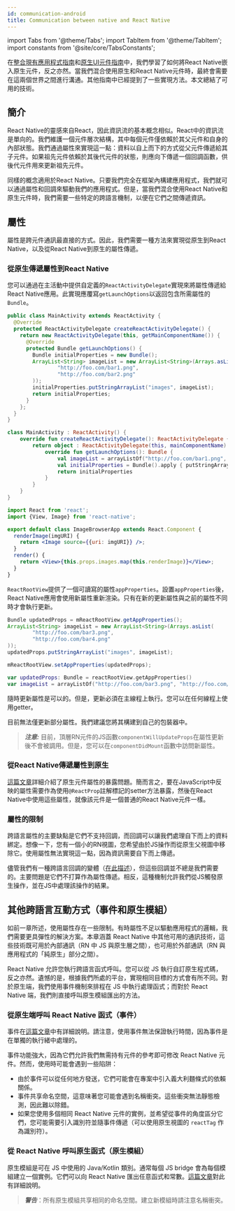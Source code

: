 ```yaml
---
id: communication-android
title: Communication between native and React Native
---
```


import Tabs from '@theme/Tabs'; import TabItem from '@theme/TabItem'; import constants from '@site/core/TabsConstants';

在[整合現有應用程式指南](integration-with-existing-apps)和[原生UI元件指南](native-components-android)中，我們學習了如何將React Native嵌入原生元件，反之亦然。當我們混合使用原生和React Native元件時，最終會需要在這兩個世界之間進行溝通。其他指南中已經提到了一些實現方法。本文總結了可用的技術。

## 簡介

React Native的靈感來自React，因此資訊流的基本概念相似。React中的資訊流是單向的。我們維護一個元件層次結構，其中每個元件僅依賴於其父元件和自身的內部狀態。我們通過屬性來實現這一點：資料以自上而下的方式從父元件傳遞給其子元件。如果祖先元件依賴於其後代元件的狀態，則應向下傳遞一個回調函數，供後代元件用來更新祖先元件。

同樣的概念適用於React Native。只要我們完全在框架內構建應用程式，我們就可以通過屬性和回調來驅動我們的應用程式。但是，當我們混合使用React Native和原生元件時，我們需要一些特定的跨語言機制，以便在它們之間傳遞資訊。

## 屬性

屬性是跨元件通訊最直接的方式。因此，我們需要一種方法來實現從原生到React Native，以及從React Native到原生的屬性傳遞。

### 從原生傳遞屬性到React Native

您可以通過在主活動中提供自定義的`ReactActivityDelegate`實現來將屬性傳遞給React Native應用。此實現應覆寫`getLaunchOptions`以返回包含所需屬性的`Bundle`。

<Tabs groupId="android-language" queryString defaultValue={constants.defaultAndroidLanguage} values={constants.androidLanguages}>

<TabItem value="java">

```java
public class MainActivity extends ReactActivity {
  @Override
  protected ReactActivityDelegate createReactActivityDelegate() {
    return new ReactActivityDelegate(this, getMainComponentName()) {
      @Override
      protected Bundle getLaunchOptions() {
        Bundle initialProperties = new Bundle();
        ArrayList<String> imageList = new ArrayList<String>(Arrays.asList(
                "http://foo.com/bar1.png",
                "http://foo.com/bar2.png"
        ));
        initialProperties.putStringArrayList("images", imageList);
        return initialProperties;
      }
    };
  }
}
```

</TabItem>

<TabItem value="kotlin">

```kotlin
class MainActivity : ReactActivity() {
    override fun createReactActivityDelegate(): ReactActivityDelegate {
        return object : ReactActivityDelegate(this, mainComponentName) {
            override fun getLaunchOptions(): Bundle {
                val imageList = arrayListOf("http://foo.com/bar1.png", "http://foo.com/bar2.png")
                val initialProperties = Bundle().apply { putStringArrayList("images", imageList) }
                return initialProperties
            }
        }
    }
}
```

</TabItem>
</Tabs>

```jsx
import React from 'react';
import {View, Image} from 'react-native';

export default class ImageBrowserApp extends React.Component {
  renderImage(imgURI) {
    return <Image source={{uri: imgURI}} />;
  }
  render() {
    return <View>{this.props.images.map(this.renderImage)}</View>;
  }
}
```

`ReactRootView`提供了一個可讀寫的屬性`appProperties`。設置`appProperties`後，React Native應用會使用新屬性重新渲染。只有在新的更新屬性與之前的屬性不同時才會執行更新。

<Tabs groupId="android-language" queryString defaultValue={constants.defaultAndroidLanguage} values={constants.androidLanguages}>

<TabItem value="java">

```java
Bundle updatedProps = mReactRootView.getAppProperties();
ArrayList<String> imageList = new ArrayList<String>(Arrays.asList(
        "http://foo.com/bar3.png",
        "http://foo.com/bar4.png"
));
updatedProps.putStringArrayList("images", imageList);

mReactRootView.setAppProperties(updatedProps);
```

</TabItem>

<TabItem value="kotlin">

```kotlin
var updatedProps: Bundle = reactRootView.getAppProperties()
var imageList = arrayListOf("http://foo.com/bar3.png", "http://foo.com/bar4.png")
```

</TabItem>

</Tabs>

隨時更新屬性是可以的。但是，更新必須在主線程上執行。您可以在任何線程上使用getter。

目前無法僅更新部分屬性。我們建議您將其構建到自己的包裝器中。

> **_注意:_** 目前，頂層RN元件的JS函數`componentWillUpdateProps`在屬性更新後不會被調用。但是，您可以在`componentDidMount`函數中訪問新屬性。

### 從React Native傳遞屬性到原生

[這篇文章](native-components-android#3-expose-view-property-setters-using-reactprop-or-reactpropgroup-annotation)詳細介紹了原生元件屬性的暴露問題。簡而言之，要在JavaScript中反映的屬性需要作為使用`@ReactProp`註解標記的setter方法暴露，然後在React Native中使用這些屬性，就像該元件是一個普通的React Native元件一樣。

### 屬性的限制

跨語言屬性的主要缺點是它們不支持回調，而回調可以讓我們處理自下而上的資料綁定。想像一下，您有一個小的RN視圖，您希望由於JS操作而從原生父視圖中移除它。使用屬性無法實現這一點，因為資訊需要自下而上傳遞。

儘管我們有一種跨語言回調的變體（[在此描述](native-modules-android#callbacks)），但這些回調並不總是我們需要的。主要問題是它們不打算作為屬性傳遞。相反，這種機制允許我們從JS觸發原生操作，並在JS中處理該操作的結果。

## 其他跨語言互動方式（事件和原生模組）

如前一章所述，使用屬性存在一些限制。有時屬性不足以驅動應用程式的邏輯，我們需要更具彈性的解決方案。本章涵蓋 React Native 中其他可用的通訊技術，這些技術既可用於內部通訊（RN 中 JS 與原生層之間），也可用於外部通訊（RN 與應用程式的「純原生」部分之間）。

React Native 允許您執行跨語言函式呼叫。您可以從 JS 執行自訂原生程式碼，反之亦然。遺憾的是，根據我們所處的平台，實現相同目標的方式會有所不同。對於原生端，我們使用事件機制來排程在 JS 中執行處理函式；而對於 React Native 端，我們則直接呼叫原生模組匯出的方法。

### 從原生端呼叫 React Native 函式（事件）

事件在[這篇文章](native-components-android#events)中有詳細說明。請注意，使用事件無法保證執行時間，因為事件是在單獨的執行緒中處理的。

事件功能強大，因為它們允許我們無需持有元件的參考即可修改 React Native 元件。然而，使用時可能會遇到一些陷阱：

- 由於事件可以從任何地方發送，它們可能會在專案中引入義大利麵條式的依賴關係。
- 事件共享命名空間，這意味著您可能會遇到名稱衝突。這些衝突無法靜態檢測，因此難以除錯。
- 如果您使用多個相同 React Native 元件的實例，並希望從事件的角度區分它們，您可能需要引入識別符並隨事件傳遞（可以使用原生視圖的 `reactTag` 作為識別符）。

### 從 React Native 呼叫原生函式（原生模組）

原生模組是可在 JS 中使用的 Java/Kotlin 類別。通常每個 JS bridge 會為每個模組建立一個實例。它們可以向 React Native 匯出任意函式和常數。[這篇文章](native-modules-android)對此有詳細說明。

> **_警告_**：所有原生模組共享相同的命名空間。建立新模組時請注意名稱衝突。